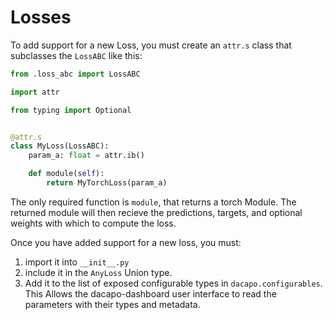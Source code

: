 # Losses

To add support for a new Loss, you must create an `attr.s` class that
subclasses the `LossABC` like this:

```python
from .loss_abc import LossABC

import attr

from typing import Optional


@attr.s
class MyLoss(LossABC):
    param_a: float = attr.ib()

    def module(self):
        return MyTorchLoss(param_a)
```

The only required function is `module`, that returns a torch Module. The returned
module will then recieve the predictions, targets, and optional weights with which
to compute the loss.

Once you have added support for a new loss, you must:
1) import it into `__init__.py`
2) include it in the `AnyLoss` Union type.
3) Add it to the list of exposed configurable types in `dacapo.configurables`. This Allows
the dacapo-dashboard user interface to read the parameters with their types and metadata.